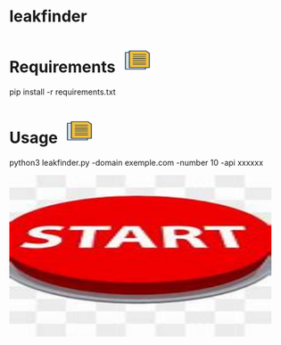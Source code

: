 # leakfinder

# Requirements <img src="ico.jpg" alt="Image description" width="65" height="45">
pip install -r requirements.txt

# Usage  <img src="ico.jpg" alt="Image description" width="65" height="45">
python3 leakfinder.py -domain exemple.com -number 10 -api xxxxxx

<img src="start.jpg" alt="Image description" width="470" height="290">


